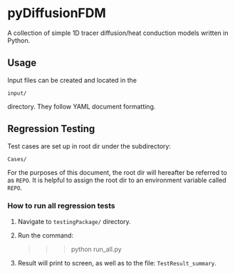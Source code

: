 # pyDiffusionFDM

A collection of simple 1D tracer diffusion/heat conduction models written in Python.

## Usage

Input files can be created and located in the 

    input/

directory. They follow YAML document formatting. 


## Regression Testing

Test cases are set up in root dir  under the subdirectory:

    Cases/

For the purposes of this document, the root dir will hereafter be referred to as ``REPO``. It is helpful to assign the root dir to an environment variable called ``REPO``.

### How to run all regression tests

1. Navigate to ``testingPackage/`` directory. 

2. Run the command:
    
    >>> python run_all.py

3. Result will print to screen, as well as to the file: ``TestResult_summary``.


